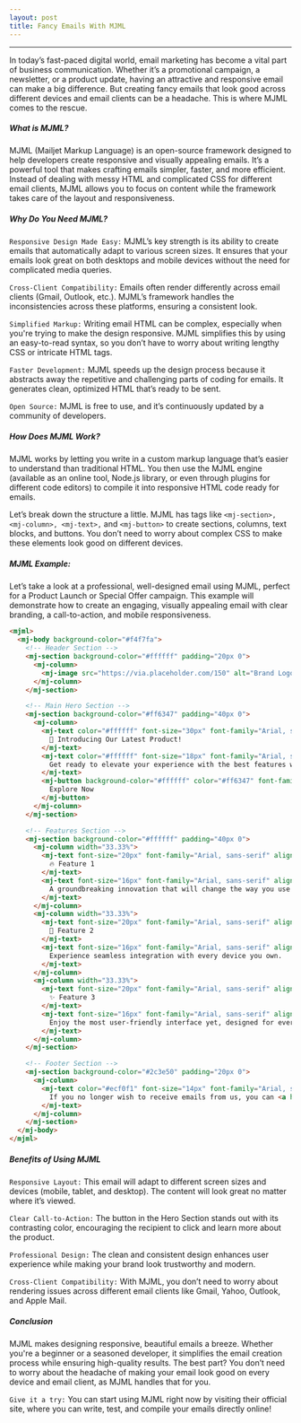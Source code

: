 ```yaml
---
layout: post
title: Fancy Emails With MJML
---
```


-------
In today’s fast-paced digital world, email marketing has become a vital part of business communication. Whether it’s a promotional campaign, a newsletter, or a product update, having an attractive and responsive email can make a big difference. But creating fancy emails that look good across different devices and email clients can be a headache. This is where MJML comes to the rescue.

##### What is MJML?
MJML (Mailjet Markup Language) is an open-source framework designed to help developers create responsive and visually appealing emails. It’s a powerful tool that makes crafting emails simpler, faster, and more efficient. Instead of dealing with messy HTML and complicated CSS for different email clients, MJML allows you to focus on content while the framework takes care of the layout and responsiveness.

##### Why Do You Need MJML?
`Responsive Design Made Easy:` MJML’s key strength is its ability to create emails that automatically adapt to various screen sizes. It ensures that your emails look great on both desktops and mobile devices without the need for complicated media queries.

`Cross-Client Compatibility:` Emails often render differently across email clients (Gmail, Outlook, etc.). MJML’s framework handles the inconsistencies across these platforms, ensuring a consistent look.

`Simplified Markup:` Writing email HTML can be complex, especially when you're trying to make the design responsive. MJML simplifies this by using an easy-to-read syntax, so you don’t have to worry about writing lengthy CSS or intricate HTML tags.

`Faster Development:` MJML speeds up the design process because it abstracts away the repetitive and challenging parts of coding for emails. It generates clean, optimized HTML that’s ready to be sent.

`Open Source:` MJML is free to use, and it’s continuously updated by a community of developers.


##### How Does MJML Work?
MJML works by letting you write in a custom markup language that’s easier to understand than traditional HTML. You then use the MJML engine (available as an online tool, Node.js library, or even through plugins for different code editors) to compile it into responsive HTML code ready for emails.

Let’s break down the structure a little. MJML has tags like  `<mj-section>, <mj-column>, <mj-text>,` and `<mj-button>`  to create sections, columns, text blocks, and buttons. You don’t need to worry about complex CSS to make these elements look good on different devices.

##### MJML Example:
Let’s take a look at a professional, well-designed email using MJML, perfect for a Product Launch or Special Offer campaign. This example will demonstrate how to create an engaging, visually appealing email with clear branding, a call-to-action, and mobile responsiveness.

```html
<mjml>
  <mj-body background-color="#f4f7fa">
    <!-- Header Section -->
    <mj-section background-color="#ffffff" padding="20px 0">
      <mj-column>
        <mj-image src="https://via.placeholder.com/150" alt="Brand Logo" width="150px" align="center"></mj-image>
      </mj-column>
    </mj-section>

    <!-- Main Hero Section -->
    <mj-section background-color="#ff6347" padding="40px 0">
      <mj-column>
        <mj-text color="#ffffff" font-size="30px" font-family="Arial, sans-serif" align="center" padding="10px 0">
          🚀 Introducing Our Latest Product!
        </mj-text>
        <mj-text color="#ffffff" font-size="18px" font-family="Arial, sans-serif" align="center" padding="10px 0">
          Get ready to elevate your experience with the best features we’ve ever designed.
        </mj-text>
        <mj-button background-color="#ffffff" color="#ff6347" font-family="Arial, sans-serif" font-size="18px" href="https://example.com" padding="15px 25px" align="center">
          Explore Now
        </mj-button>
      </mj-column>
    </mj-section>

    <!-- Features Section -->
    <mj-section background-color="#ffffff" padding="40px 0">
      <mj-column width="33.33%">
        <mj-text font-size="20px" font-family="Arial, sans-serif" align="center" color="#333333">
          🔥 Feature 1
        </mj-text>
        <mj-text font-size="16px" font-family="Arial, sans-serif" align="center" color="#777777">
          A groundbreaking innovation that will change the way you use products forever.
        </mj-text>
      </mj-column>
      <mj-column width="33.33%">
        <mj-text font-size="20px" font-family="Arial, sans-serif" align="center" color="#333333">
          🚀 Feature 2
        </mj-text>
        <mj-text font-size="16px" font-family="Arial, sans-serif" align="center" color="#777777">
          Experience seamless integration with every device you own.
        </mj-text>
      </mj-column>
      <mj-column width="33.33%">
        <mj-text font-size="20px" font-family="Arial, sans-serif" align="center" color="#333333">
          ✨ Feature 3
        </mj-text>
        <mj-text font-size="16px" font-family="Arial, sans-serif" align="center" color="#777777">
          Enjoy the most user-friendly interface yet, designed for everyone.
        </mj-text>
      </mj-column>
    </mj-section>

    <!-- Footer Section -->
    <mj-section background-color="#2c3e50" padding="20px 0">
      <mj-column>
        <mj-text color="#ecf0f1" font-size="14px" font-family="Arial, sans-serif" align="center">
          If you no longer wish to receive emails from us, you can <a href="https://example.com/unsubscribe" style="color: #ecf0f1;">unsubscribe here</a>.
        </mj-text>
      </mj-column>
    </mj-section>
  </mj-body>
</mjml>
```


##### Benefits of Using MJML

`Responsive Layout:` This email will adapt to different screen sizes and devices (mobile, tablet, and desktop). The content will look great no matter where it’s viewed.

`Clear Call-to-Action:` The button in the Hero Section stands out with its contrasting color, encouraging the recipient to click and learn more about the product.

`Professional Design:` The clean and consistent design enhances user experience while making your brand look trustworthy and modern.

`Cross-Client Compatibility:` With MJML, you don’t need to worry about rendering issues across different email clients like Gmail, Yahoo, Outlook, and Apple Mail.


##### Conclusion
MJML makes designing responsive, beautiful emails a breeze. Whether you're a beginner or a seasoned developer, it simplifies the email creation process while ensuring high-quality results. The best part? You don’t need to worry about the headache of making your email look good on every device and email client, as MJML handles that for you.

`Give it a try:` You can start using MJML right now by visiting their official site, where you can write, test, and compile your emails directly online!
